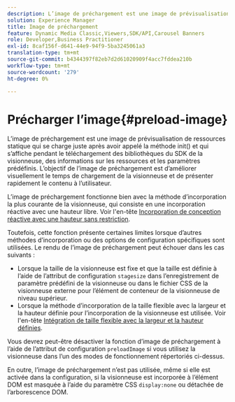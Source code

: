```yaml
---
description: L’image de préchargement est une image de prévisualisation de ressources statique qui se charge juste après avoir appelé la méthode init() et qui s’affiche pendant le téléchargement des bibliothèques du SDK de la visionneuse, des informations sur les ressources et les paramètres prédéfinis. L’objectif de l’image de préchargement est d’améliorer visuellement le temps de chargement de la visionneuse et de présenter rapidement le contenu à l’utilisateur.
solution: Experience Manager
title: Image de préchargement
feature: Dynamic Media Classic,Viewers,SDK/API,Carousel Banners
role: Developer,Business Practitioner
exl-id: 8caf156f-d641-44e9-94f9-5ba3245061a3
translation-type: tm+mt
source-git-commit: b4344397f82eb7d2d61020909f4acc7fddea210b
workflow-type: tm+mt
source-wordcount: '279'
ht-degree: 0%

---
```


# Précharger l’image{#preload-image}

L’image de préchargement est une image de prévisualisation de ressources statique qui se charge juste après avoir appelé la méthode init() et qui s’affiche pendant le téléchargement des bibliothèques du SDK de la visionneuse, des informations sur les ressources et les paramètres prédéfinis. L’objectif de l’image de préchargement est d’améliorer visuellement le temps de chargement de la visionneuse et de présenter rapidement le contenu à l’utilisateur.

L’image de préchargement fonctionne bien avec la méthode d’incorporation la plus courante de la visionneuse, qui consiste en une incorporation réactive avec une hauteur libre. Voir l&#39;en-tête [Incorporation de conception réactive avec une hauteur sans restriction](../../c-html5-aem-asset-viewers/c-html5-aem-carousel/c-html5-aem-carousel.md#concept-b44f1df3c1c64d4e8b5565e7736bf95e).

Toutefois, cette fonction présente certaines limites lorsque d’autres méthodes d’incorporation ou des options de configuration spécifiques sont utilisées. Le rendu de l’image de préchargement peut échouer dans les cas suivants :

* Lorsque la taille de la visionneuse est fixe et que la taille est définie à l’aide de l’attribut de configuration `stagesize` dans l’enregistrement de paramètre prédéfini de la visionneuse ou dans le fichier CSS de la visionneuse externe pour l’élément de conteneur de la visionneuse de niveau supérieur.
* Lorsque la méthode d’incorporation de la taille flexible avec la largeur et la hauteur définie pour l’incorporation de la visionneuse est utilisée. Voir l&#39;en-tête [Intégration de taille flexible avec la largeur et la hauteur définies](../../c-html5-aem-asset-viewers/c-html5-aem-interactive-images/c-html5-aem-interactive-images.md#section-6bb5d3c502544ad18a58eafe12a13435).

Vous devrez peut-être désactiver la fonction d’image de préchargement à l’aide de l’attribut de configuration `preloadImage` si vous utilisez la visionneuse dans l’un des modes de fonctionnement répertoriés ci-dessus.

En outre, l’image de préchargement n’est pas utilisée, même si elle est activée dans la configuration, si la visionneuse est incorporée à l’élément DOM est masquée à l’aide du paramètre CSS `display:none` ou détachée de l’arborescence DOM.
